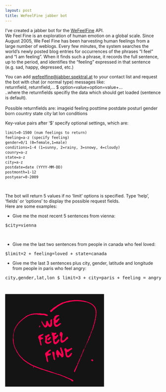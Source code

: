 ```yaml
---
layout: post
title: WeFeelFine jabber bot
---
```

I’ve created a jabber bot for the [WeFeelFine](http://www.wefeelfine.org/) API.  
We Feel Fine is an exploration of human emotion on a global scale.
Since August 2005, We Feel Fine has been harvesting human feelings from a large number of weblogs.
Every few minutes, the system searches the world’s newly posted blog entries for occurrences of the phrases “I feel” and “I am feeling”.
When it finds such a phrase, it records the full sentence, up to the period, and identifies the “feeling” expressed in that sentence (e.g. sad, happy, depressed, etc.)

You can add ﻿wefeelfine@jabber.spektral.at to your contact list and request the bot with chat (or normal type) messages like:  
returnfield, returnfield,… $ option=value+option=value+…  
..where the returnfields specifiy the data which should get loaded (sentence is default).  
<br>
Possible returnfields are:
    imageid
    feeling
    posttime
    postdate
    posturl
    gender
    born
    country
    state
    city
    lat
    lon
    conditions

Key-value pairs after ‘$’  specify optional settings, which are:

    limit=0-1500 (num feelings to return)
    feeling=a-z (specify feeling)
    gender=0/1 (0=female,1=male)
    conditions=1-4 (1=sunny, 2=rainy, 3=snowy, 4=cloudy)
    counry=a-z
    state=a-z
    city=a-z
    postdate=date (YYYY-MM-DD)
    postmonth=1-12
    postyear=0-2009

<br>

The bot will return 5 values if no ‘limit’ options is specified.
Type ‘help’, ‘fields’ or ‘options’ to display the possible request fields.
<br>
Here are some examples:
<br>

* Give me the most recent 5 sentences from vienna:
<pre class="code">
$city=vienna
</pre>
<br>

* Give me the last two sentences from people in canada who feel loved:
<pre class="code">
$limit=2 + feeling=loved + state=canada
</pre>

* Give me the last 3 sentences plus city, gender, latitude and longitude from people in paris who feel angry:
<pre class="code">
city,gender,lat,lon $ limit=3 + city=paris + feeling = angry
</pre>

<br>

[![wefeelfine](/img/wefeelfine.gif)](http://www.wefeelfine.org/)  
